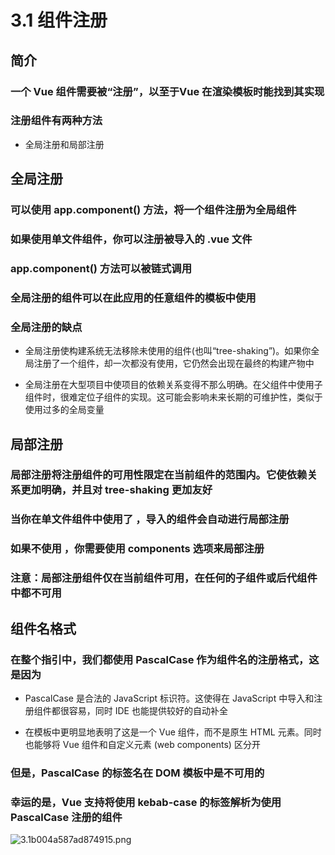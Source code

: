 # 3.1 组件注册

## 简介

### 一个 Vue 组件需要被“注册”，以至于Vue 在渲染模板时能找到其实现

### 注册组件有两种方法

- 全局注册和局部注册

## 全局注册

### 可以使用 app.component() 方法，将一个组件注册为全局组件

### 如果使用单文件组件，你可以注册被导入的 .vue 文件

### app.component() 方法可以被链式调用

### 全局注册的组件可以在此应用的任意组件的模板中使用

### 全局注册的缺点

- 全局注册使构建系统无法移除未使用的组件(也叫“tree-shaking”)。如果你全局注册了一个组件，却一次都没有使用，它仍然会出现在最终的构建产物中

- 全局注册在大型项目中使项目的依赖关系变得不那么明确。在父组件中使用子组件时，很难定位子组件的实现。这可能会影响未来长期的可维护性，类似于使用过多的全局变量

## 局部注册

### 局部注册将注册组件的可用性限定在当前组件的范围内。它使依赖关系更加明确，并且对 tree-shaking 更加友好

### 当你在单文件组件中使用了 ，导入的组件会自动进行局部注册

### 如果不使用 ，你需要使用 components 选项来局部注册

### 注意：局部注册组件仅在当前组件可用，在任何的子组件或后代组件中都不可用

## 组件名格式

### 在整个指引中，我们都使用 PascalCase 作为组件名的注册格式，这是因为

- PascalCase 是合法的 JavaScript 标识符。这使得在 JavaScript 中导入和注册组件都很容易，同时 IDE 也能提供较好的自动补全

-  在模板中更明显地表明了这是一个 Vue 组件，而不是原生 HTML 元素。同时也能够将 Vue 组件和自定义元素 (web components) 区分开

### 但是，PascalCase 的标签名在 DOM 模板中是不可用的

### 幸运的是，Vue 支持将使用 kebab-case 的标签解析为使用 PascalCase 注册的组件


![3.1b004a587ad874915.png](https://img.picgo.net/2024/02/10/3.1b004a587ad874915.png)